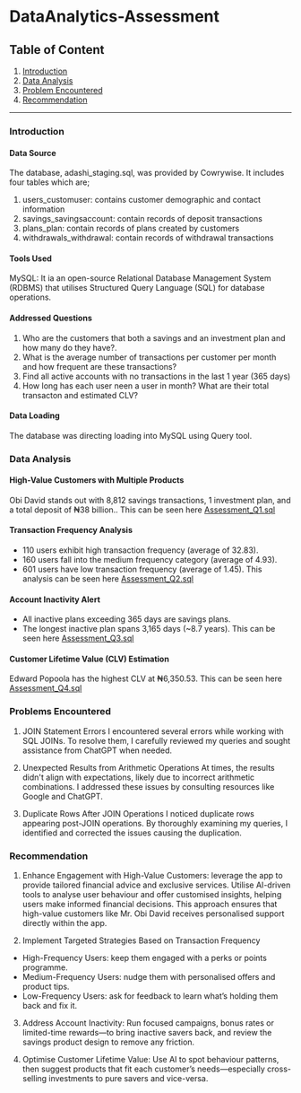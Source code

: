 # DataAnalytics-Assessment

## Table of Content
1. [Introduction](#introduction)
2. [Data Analysis](#data-analysis)
3. [Problem Encountered](#problems-encountered)
3. [Recommendation](#recommendation)

---

### Introduction

#### Data Source
The database, adashi_staging.sql, was provided by Cowrywise. It includes four tables which are;
1. users_customuser: contains customer demographic and contact information
2. savings_savingsaccount: contain records of deposit transactions
3. plans_plan: contain records of plans created by customers
4. withdrawals_withdrawal:  contain records of withdrawal transactions

#### Tools Used
MySQL: It ia an open-source Relational Database Management System (RDBMS) that utilises Structured Query Language (SQL) for database operations.

#### Addressed Questions
1. Who are the customers that both a savings and an investment plan and how many do they have?.
2. What is the average number of transactions per customer per month and how frequent are these transactions?
3. Find all active accounts with no transactions in the last 1 year (365 days)
4. How long has each user neen a user in month? What are their total transacton and estimated CLV?

#### Data Loading
The database was directing loading into MySQL using Query tool.

### Data Analysis

#### High-Value Customers with Multiple Products
Obi David stands out with 8,812 savings transactions, 1 investment plan, and a total deposit of ₦38 billion.. This can be seen here [Assessment_Q1.sql](./Assessment_Q1.sql)

#### Transaction Frequency Analysis
- 110 users exhibit high transaction frequency (average of 32.83).
- 160 users fall into the medium frequency category (average of 4.93).
- 601 users have low transaction frequency (average of 1.45).
This analysis can be seen here [Assessment_Q2.sql](./Assessment_Q2.sql)

#### Account Inactivity Alert
- All inactive plans exceeding 365 days are savings plans.
- The longest inactive plan spans 3,165 days (~8.7 years). 
This can be seen here [Assessment_Q3.sql](./Assessment_Q3.sql)

#### Customer Lifetime Value (CLV) Estimation
Edward Popoola has the highest CLV at ₦6,350.53. 
This can be seen here [Assessment_Q4.sql](./Assessment_Q4.sql)

### Problems Encountered
1. JOIN Statement Errors
I encountered several errors while working with SQL JOINs. To resolve them, I carefully reviewed my queries and sought assistance from ChatGPT when needed.
2. Unexpected Results from Arithmetic Operations
At times, the results didn't align with expectations, likely due to incorrect arithmetic combinations. I addressed these issues by consulting resources like Google and ChatGPT.

3. Duplicate Rows After JOIN Operations
I noticed duplicate rows appearing post-JOIN operations. By thoroughly examining my queries, I identified and corrected the issues causing the duplication.

### Recommendation
1. Enhance Engagement with High-Value Customers: leverage the app to provide tailored financial advice and exclusive services. Utilise AI-driven tools to analyse user behaviour and offer customised insights, helping users make informed financial decisions. This approach ensures that high-value customers like Mr. Obi David receives personalised support directly within the app.

2. Implement Targeted Strategies Based on Transaction Frequency
- High-Frequency Users: keep them engaged with a perks or points programme.
- Medium-Frequency Users: nudge them with personalised offers and product tips.
- Low-Frequency Users: ask for feedback to learn what’s holding them back and fix it.

3. Address Account Inactivity: Run focused campaigns, bonus rates or limited-time rewards—to bring inactive savers back, and review the savings product design to remove any friction.

4. Optimise Customer Lifetime Value: Use AI to spot behaviour patterns, then suggest products that fit each customer’s needs—especially cross-selling investments to pure savers and vice-versa.

